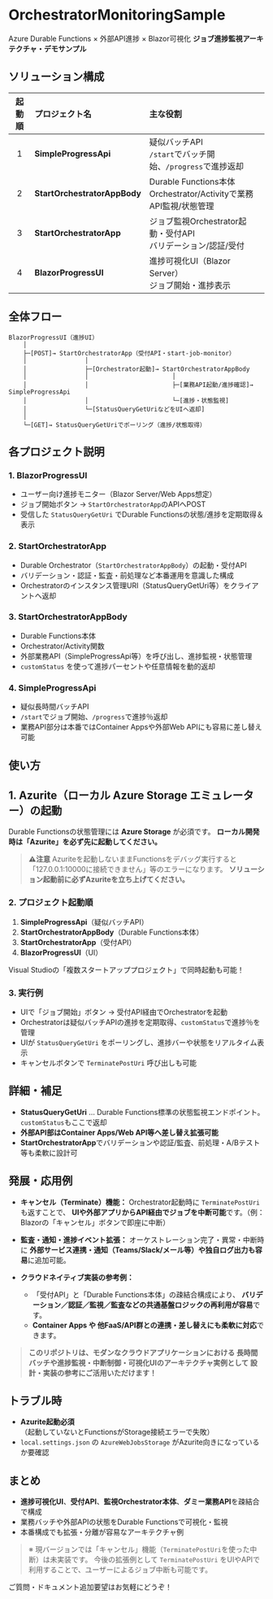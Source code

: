 # OrchestratorMonitoringSample

Azure Durable Functions × 外部API進捗 × Blazor可視化
**ジョブ進捗監視アーキテクチャ・デモサンプル**

## ソリューション構成

| 起動順 | プロジェクト名                      | 主な役割                                                       |
| :-: | :--------------------------- | :--------------------------------------------------------- |
|  1  | **SimpleProgressApi**        | 疑似バッチAPI<br> `/start`でバッチ開始、`/progress`で進捗返却               |
|  2  | **StartOrchestratorAppBody** | Durable Functions本体<br> Orchestrator/Activityで業務API監視/状態管理 |
|  3  | **StartOrchestratorApp**     | ジョブ監視Orchestrator起動・受付API<br> バリデーション/認証/受付                |
|  4  | **BlazorProgressUI**         | 進捗可視化UI（Blazor Server）<br> ジョブ開始・進捗表示               |


## 全体フロー

```
BlazorProgressUI（進捗UI）
    │
    ├─[POST]→ StartOrchestratorApp（受付API・start-job-monitor）
    │                │
    │                ├─[Orchestrator起動]→ StartOrchestratorAppBody
    │                │                       │
    │                │                       ├─[業務API起動/進捗確認]→ SimpleProgressApi
    │                │                       └─[進捗・状態監視]
    │                └─[StatusQueryGetUriなどをUIへ返却]
    │
    └─[GET]→ StatusQueryGetUriでポーリング（進捗/状態取得）
```

## 各プロジェクト説明

### 1. **BlazorProgressUI**

* ユーザー向け進捗モニター（Blazor Server/Web Apps想定）
* ジョブ開始ボタン → `StartOrchestratorApp`のAPIへPOST
* 受信した `StatusQueryGetUri` でDurable Functionsの状態/進捗を定期取得＆表示

### 2. **StartOrchestratorApp**

* Durable Orchestrator（`StartOrchestratorAppBody`）の起動・受付API
* バリデーション・認証・監査・前処理など本番運用を意識した構成
* Orchestratorのインスタンス管理URI（StatusQueryGetUri等）をクライアントへ返却

### 3. **StartOrchestratorAppBody**

* Durable Functions本体
* Orchestrator/Activity関数
* 外部業務API（SimpleProgressApi等）を呼び出し、進捗監視・状態管理
* `customStatus` を使って進捗パーセントや任意情報を動的返却

### 4. **SimpleProgressApi**

* 疑似長時間バッチAPI
* `/start`でジョブ開始、`/progress`で進捗％返却
* 業務API部分は本番ではContainer Appsや外部Web APIにも容易に差し替え可能

## 使い方

## 1. Azurite（ローカル Azure Storage エミュレーター）の起動

Durable Functionsの状態管理には **Azure Storage** が必須です。
**ローカル開発時は「Azurite」を必ず先に起動してください。**

> **⚠️注意**
> Azuriteを起動しないままFunctionsをデバッグ実行すると「127.0.0.1:10000に接続できません」等のエラーになります。
> **ソリューション起動前に必ずAzuriteを立ち上げてください。**

### 2. **プロジェクト起動順**

1. **SimpleProgressApi**（疑似バッチAPI）
2. **StartOrchestratorAppBody**（Durable Functions本体）
3. **StartOrchestratorApp**（受付API）
4. **BlazorProgressUI**（UI）

Visual Studioの「複数スタートアッププロジェクト」で同時起動も可能！

### 3. **実行例**

* UIで「ジョブ開始」ボタン → 受付API経由でOrchestratorを起動
* Orchestratorは疑似バッチAPIの進捗を定期取得、`customStatus`で進捗％を管理
* UIが `StatusQueryGetUri` をポーリングし、進捗バーや状態をリアルタイム表示
* キャンセルボタンで `TerminatePostUri` 呼び出しも可能

## 詳細・補足

* **StatusQueryGetUri** … Durable Functions標準の状態監視エンドポイント。`customStatus`もここで返却
* **外部API部はContainer Apps/Web API等へ差し替え拡張可能**
* **StartOrchestratorApp**でバリデーションや認証/監査、前処理・A/Bテスト等も柔軟に設計可

## 発展・応用例

* **キャンセル（Terminate）機能：**
  Orchestrator起動時に `TerminatePostUri` も返すことで、
  **UIや外部アプリからAPI経由でジョブを中断可能**です。（例：Blazorの「キャンセル」ボタンで即座に中断）

* **監査・通知・進捗イベント拡張：**
  オーケストレーション完了・異常・中断時に
  **外部サービス連携・通知（Teams/Slack/メール等）や独自ログ出力も容易**に追加可能。

* **クラウドネイティブ実装の参考例：**

  * 「受付API」と「Durable Functions本体」の疎結合構成により、
    **バリデーション／認証／監視／監査などの共通基盤ロジックの再利用が容易**です。
  * **Container Apps や 他FaaS/API群との連携・差し替えにも柔軟に対応**できます。

> **このリポジトリは、モダンなクラウドアプリケーションにおける
> 長時間バッチや進捗監視・中断制御・可視化UIのアーキテクチャ実例として
> 設計・実装の参考にご活用いただけます！**


## トラブル時

* **Azurite起動必須**（起動していないとFunctionsがStorage接続エラーで失敗）
* `local.settings.json` の `AzureWebJobsStorage` がAzurite向きになっているか要確認

## まとめ

* **進捗可視化UI**、**受付API**、**監視Orchestrator本体**、**ダミー業務API**を疎結合で構成
* 業務バッチや外部APIの状態をDurable Functionsで可視化・監視
* 本番構成でも拡張・分離が容易なアーキテクチャ例

> ※ 現バージョンでは「キャンセル」機能（`TerminatePostUri`を使った中断）は未実装です。
> 今後の拡張例として `TerminatePostUri` をUIやAPIで利用することで、ユーザーによるジョブ中断も可能です。


ご質問・ドキュメント追加要望はお気軽にどうぞ！
